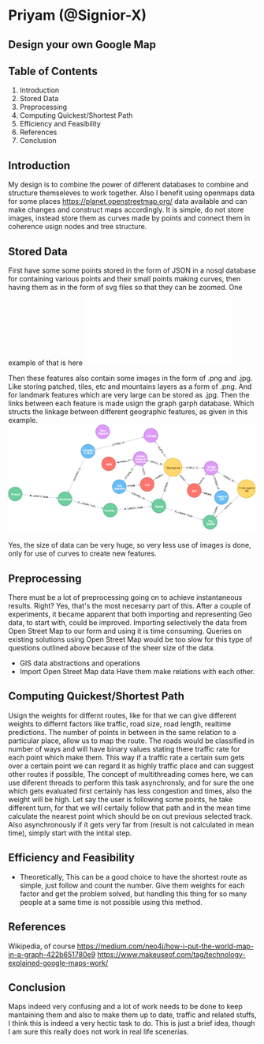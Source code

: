 # Priyam (@Signior-X)

## Design your own Google Map

## Table of Contents
1. Introduction
2. Stored Data
3. Preprocessing
4. Computing Quickest/Shortest Path
6. Efficiency and Feasibility
7. References
8. Conclusion

## Introduction
My design is to combine the power of different databases to combine and structure themseleves to work together. Also I benefit using openmaps data for some places https://planet.openstreetmap.org/ data available and can make changes and construct maps accordingly.
It is simple, do not store images, instead store them as curves made by points and connect them in coherence usign nodes and tree structure.

## Stored Data
First have some some points stored in the form of JSON in a nosql database for containing various points and their small points making curves, then having them as in the form of svg files so that they can be zoomed. One example of that is here
![Delhi](/b19188/delhi.json)

Then these features also contain some images in the form of .png and .jpg. Like storing patched, tiles, etc and mountains layers as a form of .png.
And for landmark features which are very large can be stored as .jpg.
Then the links between each feature is made usign the graph garph database. Which structs the linkage between different geographic features, as given in this example.
![just_an_example_structure](/b19188/graph_example.png)

Yes, the size of data can be very huge, so very less use of images is done, only for use of curves to create new features.

## Preprocessing
There must be a lot of preprocessing going on to achieve instantaneous results. Right?
Yes, that's the most necesarry part of this.
After a couple of experiments, it became apparent that both importing and representing Geo data, to start with, could be improved. Importing selectively the data from Open Street Map to our form and using it is time consuming. Queries on existing solutions using Open Street Map would be too slow for this type of questions outlined above because of the sheer size of the data.
- GIS data abstractions and operations
- Import Open Street Map data
 Have them make relations with each other.

## Computing Quickest/Shortest Path
Usign the weights for differnt routes, like for that we can give different weights to differnt factors like traffic, road size, road length, realtime predictions. The number of points in between in the same relation to a particular place, allow us to map the route.
The roads would be classified in number of ways and will have binary values stating there traffic rate for each point which make them.
This way if a traffic rate a certain sum gets over a certain point we can regard it as highly traffic place and can suggest other routes if possible, The concept of multithreading comes here, we can use diferent threads to perform this task asynchronsly, and for sure the one which gets evaluated first certainly has less congestion and times, also the weight will be high.
Let say the user is following some points, he take different turn, for that we will certaily follow that path and in the mean time calculate the nearest point which should be on out previous selected track.
Also asynchronously if it gets very far from (result is not calculated in mean time), simply start with the intital step.

## Efficiency and Feasibility
- Theoretically, This can be a good choice to have the shortest route as simple, just follow and count the number. Give them weights for each factor and get the problem solved, but handling this thing for so many people at a same time is not possible using this method.

## References
Wikipedia, of course
https://medium.com/neo4j/how-i-put-the-world-map-in-a-graph-422b651780e9
https://www.makeuseof.com/tag/technology-explained-google-maps-work/

## Conclusion
Maps indeed very confusing and a lot of work needs to be done to keep mantaining them and also to make them up to date, traffic and related stuffs, I think this is indeed a very hectic task to do. This is just a brief idea, though I am sure this really does not work in real life scenerias.
